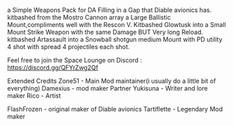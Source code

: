 a Simple Weapons Pack for DA Filling in a Gap that Diable avionics has.
kitbashed from the Mostro Cannon array a Large Ballistic Mount,compliments well with the Rescon V.
Kitbashed Glowtusk into a Small Mount Strike Weapon with the same Damage BUT Very long Reload.
kitbashed Artassault into a Snowball shotgun medium Mount with PD utility 4 shot with spread 4 projectiles each shot.

Feel free to join the Space Lounge on Discord : https://discord.gg/QFYrZwg2Qf

Extended Credits
Zone51 - Main Mod maintainer(i usually do a little bit of everything)
Damexius - mod maker Partner
Yukisuna - Writer and lore maker
Rico - Artist

FlashFrozen - original maker of Diable avionics
Tartiflette - Legendary Mod maker
